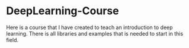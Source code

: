 # DeepLearning-Course
Here is a course that I have created to teach an introduction to deep learning. There is all libraries and examples that is needed to start in this field. 
